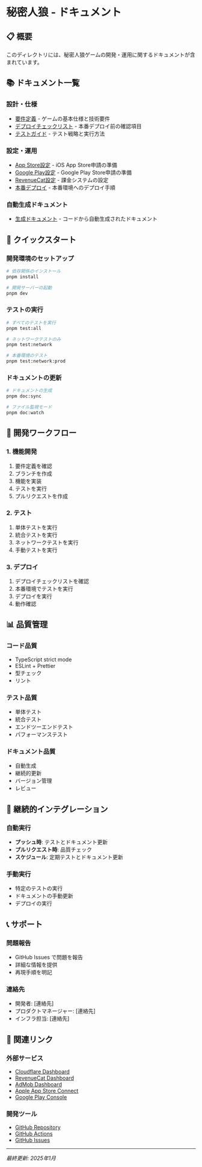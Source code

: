# 秘密人狼 - ドキュメント

## 📋 概要
このディレクトリには、秘密人狼ゲームの開発・運用に関するドキュメントが含まれています。

## 📚 ドキュメント一覧

### 設計・仕様
- [要件定義](requirements.md) - ゲームの基本仕様と技術要件
- [デプロイチェックリスト](deployment-checklist.md) - 本番デプロイ前の確認項目
- [テストガイド](testing-guide.md) - テスト戦略と実行方法

### 設定・運用
- [App Store設定](app-store-setup.md) - iOS App Store申請の準備
- [Google Play設定](google-play-setup.md) - Google Play Store申請の準備
- [RevenueCat設定](revenuecat-setup.md) - 課金システムの設定
- [本番デプロイ](production-deployment.md) - 本番環境へのデプロイ手順

### 自動生成ドキュメント
- [生成ドキュメント](generated/) - コードから自動生成されたドキュメント

## 🚀 クイックスタート

### 開発環境のセットアップ
```bash
# 依存関係のインストール
pnpm install

# 開発サーバーの起動
pnpm dev
```

### テストの実行
```bash
# すべてのテストを実行
pnpm test:all

# ネットワークテストのみ
pnpm test:network

# 本番環境のテスト
pnpm test:network:prod
```

### ドキュメントの更新
```bash
# ドキュメントの生成
pnpm doc:sync

# ファイル監視モード
pnpm doc:watch
```

## 🔧 開発ワークフロー

### 1. 機能開発
1. 要件定義を確認
2. ブランチを作成
3. 機能を実装
4. テストを実行
5. プルリクエストを作成

### 2. テスト
1. 単体テストを実行
2. 統合テストを実行
3. ネットワークテストを実行
4. 手動テストを実行

### 3. デプロイ
1. デプロイチェックリストを確認
2. 本番環境でテストを実行
3. デプロイを実行
4. 動作確認

## 📊 品質管理

### コード品質
- TypeScript strict mode
- ESLint + Prettier
- 型チェック
- リント

### テスト品質
- 単体テスト
- 統合テスト
- エンドツーエンドテスト
- パフォーマンステスト

### ドキュメント品質
- 自動生成
- 継続的更新
- バージョン管理
- レビュー

## 🔄 継続的インテグレーション

### 自動実行
- **プッシュ時**: テストとドキュメント更新
- **プルリクエスト時**: 品質チェック
- **スケジュール**: 定期テストとドキュメント更新

### 手動実行
- 特定のテストの実行
- ドキュメントの手動更新
- デプロイの実行

## 📞 サポート

### 問題報告
- GitHub Issues で問題を報告
- 詳細な情報を提供
- 再現手順を明記

### 連絡先
- 開発者: [連絡先]
- プロダクトマネージャー: [連絡先]
- インフラ担当: [連絡先]

## 🔗 関連リンク

### 外部サービス
- [Cloudflare Dashboard](https://dash.cloudflare.com)
- [RevenueCat Dashboard](https://app.revenuecat.com)
- [AdMob Dashboard](https://apps.admob.com)
- [Apple App Store Connect](https://appstoreconnect.apple.com)
- [Google Play Console](https://play.google.com/console)

### 開発ツール
- [GitHub Repository](https://github.com/yuudai/secret-werewolf)
- [GitHub Actions](https://github.com/yuudai/secret-werewolf/actions)
- [GitHub Issues](https://github.com/yuudai/secret-werewolf/issues)

---

*最終更新: 2025年1月*

